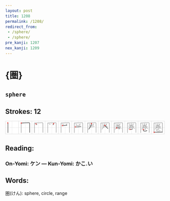 ```yaml
---
layout: post
title: 1208
permalink: /1208/
redirect_from:
 - /sphere/
 - /sphere/
pre_kanji: 1207
nex_kanji: 1209
---
```


# {圏}

## `sphere`

## Strokes: 12

<div class="stroke"><img src="../images/E59C8F.png" /></div>

## Reading:

### On-Yomi: ケン &mdash; Kun-Yomi: かこ.い

## Words:

圏(けん): sphere, circle, range
